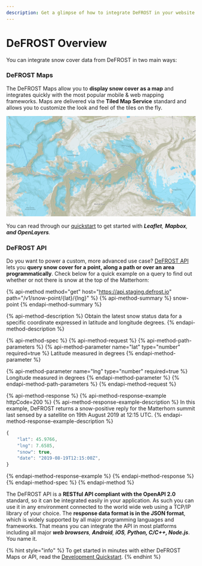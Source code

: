```yaml
---
description: Get a glimpse of how to integrate DeFROST in your website or mobile app.
---
```


# DeFROST Overview

You can integrate snow cover data from DeFROST in two main ways:

### DeFROST Maps

The DeFROST Maps allow you to **display snow cover as a map** and integrates quickly with the most popular mobile & web mapping frameworks. Maps are delivered via the **Tiled Map Service** standard and allows you to customize the look and feel of the tiles on the fly. 

![DeFROST Snow Cover layer displayed over a Mapbox base map](.gitbook/assets/image.png)

You can read through our [quickstart](introduction/defrost-api-and-map-service.md#step-3-display-the-snow-cover-map-layer) to get started with _**Leaflet**, **Mapbox**, **and OpenLayers**._

### DeFROST API

Do you want to power a custom, more advanced use case? [DeFROST API](https://staging.defrost.io/api-docs) lets you **query snow cover for a point, along a path or over an area programmatically**. Check below for a quick example on a query to find out whether or not there is snow at the top of the Matterhorn:

{% api-method method="get" host="https://api.staging.defrost.io" path="/v1/snow-point/{lat}/{lng}" %}
{% api-method-summary %}
snow-point
{% endapi-method-summary %}

{% api-method-description %}
Obtain the latest snow status data for a specific coordinate expressed in latitude and longitude degrees.
{% endapi-method-description %}

{% api-method-spec %}
{% api-method-request %}
{% api-method-path-parameters %}
{% api-method-parameter name="lat" type="number" required=true %}
Latitude measured in degrees
{% endapi-method-parameter %}

{% api-method-parameter name="lng" type="number" required=true %}
Longitude measured in degrees
{% endapi-method-parameter %}
{% endapi-method-path-parameters %}
{% endapi-method-request %}

{% api-method-response %}
{% api-method-response-example httpCode=200 %}
{% api-method-response-example-description %}
In this example, DeFROST returns a snow-positive reply for the Matterhorn summit last sensed by a satellite on 19th August 2019 at 12:15 UTC.
{% endapi-method-response-example-description %}

```javascript
{
    "lat": 45.9766,
    "lng": 7.6585, 
    "snow": true,
    "date": "2019-08-19T12:15:00Z",
}
```
{% endapi-method-response-example %}
{% endapi-method-response %}
{% endapi-method-spec %}
{% endapi-method %}

The DeFROST API is a **RESTful API compliant with the OpenAPI 2.0** standard, so it can be integrated easily in your application.  As such you can use it in any environment connected to the world wide web using a TCP/IP library of your choice.  The **response data format is in the JSON format**, which is widely supported by all major programming languages and frameworks. That means you can integrate the API in most platforms including all major _**web browsers**, **Android**, **iOS**, **Python, C/C++, Node.js**_. You name it. 

{% hint style="info" %}
To get started in minutes with either DeFROST Maps or API, read the [Development Quickstart](introduction/defrost-api-and-map-service.md).
{% endhint %}

